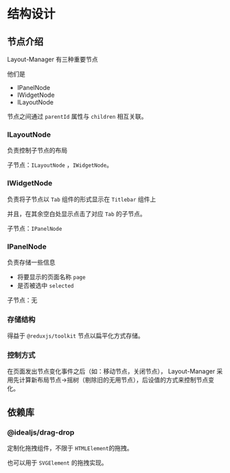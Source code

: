 # 结构设计

## 节点介绍
Layout-Manager 有三种重要节点

他们是

- IPanelNode
- IWidgetNode
- ILayoutNode

节点之间通过 `parentId` 属性与 `children` 相互关联。

### ILayoutNode
负责控制子节点的布局

子节点：`ILayoutNode` ，`IWidgetNode`。

### IWidgetNode
负责将子节点以 `Tab` 组件的形式显示在 `Titlebar` 组件上

并且，在其余空白处显示点击了对应 `Tab` 的子节点。

子节点：`IPanelNode`

### IPanelNode
负责存储一些信息
- 将要显示的页面名称 `page`
- 是否被选中 `selected`

子节点：无

### 存储结构
得益于 `@reduxjs/toolkit` 节点以扁平化方式存储。

### 控制方式
在页面发出节点变化事件之后（如：移动节点，关闭节点），
Layout-Manager 采用先计算新布局节点->摇树（剔除旧的无用节点），后设值的方式来控制节点变化。

## 依赖库

### @idealjs/drag-drop
定制化拖拽组件，不限于 `HTMLElement`的拖拽。

也可以用于 `SVGElement` 的拖拽实现。

